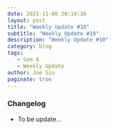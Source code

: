 ```yaml
---
date: 2021-11-06 20:14:16
layout: post
title: "Weekly Update #10"
subtitle: "Weekly Update #10"
description: "Weekly Update #10"
category: blog
tags:
   - Sem A
   - Weekly Update
author: Joe Siu
paginate: true
---
```

### Changelog

* To be update...
